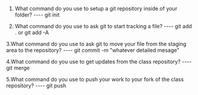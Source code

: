 1. What command do you use to setup a git repository inside of your folder?
    ---- git init

2. What command do you use to ask git to start tracking a file?
    ---- git add .    or     git add -A

3.What command do you use to ask git to move your file from the staging area to the repository?
    ---- git commit -m "whatever detailed mesage"

4.What command do you use to get updates from the class repository?
    ---- git merge

5.What command do you use to push your work to your fork of the class repository?
    ---- git push